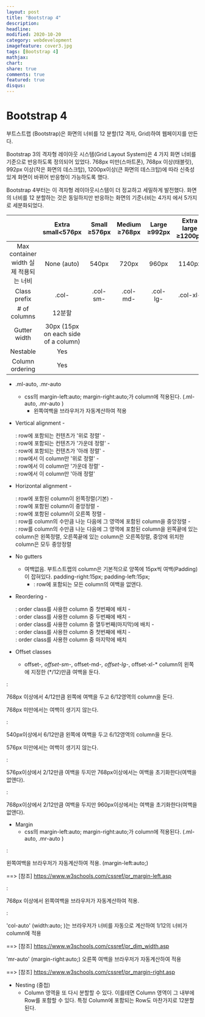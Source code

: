 ```yaml
---
layout: post
title: "Bootstrap 4"
description: 
headline: 
modified: 2020-10-20
category: webdevelopment
imagefeature: cover3.jpg
tags: [Bootstrap 4]
mathjax: 
chart: 
share: true
comments: true
featured: true
disqus:
---
```


# Bootstrap 4

부트스트랩 (Bootstrap)은 화면의 너비를 12 분할(12 격자, Grid)하여 웹페이지를 만든다.

Bootstrap 3의 격자형 레이아웃 시스템(Grid Layout System)은 4 가지 화면 너비를 기준으로 반응하도록 정의되어 있었다.  768px 미만(스마트폰), 768px 이상(태블릿), 992px 이상(작은 화면의 데스크탑), 1200px이상(큰 화면의 데스크탑)에 따라 신축성있게 화면이 바뀌어 반응형이 가능하도록 했다.

Bootstrap 4부터는 이 격자형 레이아웃시스템이 더 정교하고 세밀하게 발전했다.
화면의 너비를 12 분할하는 것은 동일하지만 반응하는 화면의 기준너비는 4가지 에서 5가지로 세분화되었다.



|	| Extra small<576px |	Small ≥576px | Medium ≥768px | Large ≥992px	| Extra large ≥1200px |
|:---:|:---:|:---:|:---:|:---:|:---:|
| Max container width 실제 적용되는 너비 | None (auto) | 540px | 720px | 960px | 1140px |
| Class prefix | .col- | .col-sm- | .col-md- | .col-lg- | .col-xl- |
| # of columns | 12분할 |||||
| Gutter width | 30px (15px on each side of a column) |||||
| Nestable | Yes |||||
| Column ordering | Yes |||||


- .ml-auto, .mr-auto 
    - css의 margin-left:auto; margin-right:auto;가 column에 적용된다. (.ml-auto, .mr-auto )
        - 왼쪽여백을 브라우저가 자동계산하여 적용

- Vertical alignment
        - <div class="row align-items-start">: row에 포함되는 컨텐츠가 '위로 정렬'
        - <div class="row align-items-center">: row에 포함되는 컨텐츠가 '가운데 정렬'
        - <div class="row align-items-end">: row에 포함되는 컨텐츠가 '아래 정렬'
        - <div class="col align-self-start">: row에서 이 column만 '위로 정렬'
        - <div class="col align-self-center">: row에서 이 column만 '가운데 정렬'
        - <div class="col align-self-end">: row에서 이 column만 '아래 정렬'

- Horizontal alignment
        - <div class="row justify-content-start">: row에 포함된 column이 왼쪽정렬(기본)
        - <div class="row justify-content-center">: row에 포함된 column이 중앙정렬
        - <div class="row justify-content-end">: row에 포함된 column이 오른쪽 정렬
        - <div class="row justify-content-around">: row를 column의 수만큼 나눈 다음에 그 영역에 포함된 column을 중앙정렬
        - <div class="row justify-content-between">: row를 column의 수만큼 나눈 다음에 그 영역에 포함된 column을 왼쪽끝에 있는 column은 왼쪽정렬, 오른쪽끝에 있는 column은 오른쪽정렬, 중앙에 위치한 column은 모두 중앙정렬

- No gutters
    - 여백없음. 부트스트랩의 column은 기본적으로 양쪽에 15px씩 여백(Padding)이 잡혀있다.
    padding-right:15px; padding-left:15px;
        - <div class="row no-gutters">: row에 포함되는 모든 column의 여백을 없앤다.

- Reordering
        - <div class="col-sm-4 order-1">: order class를 사용한 column 중 첫번째에 배치
        - <div class="col-sm-4 order-2">: order class를 사용한 column 중 두번째에 배치
        - <div class="col-sm-4 order-12">: order class를 사용한 column 중 열두번째(마지막)에 배치
        - <div class="col-sm-4 order-first">: order class를 사용한 column 중 첫번째에 배치
        - <div class="col-sm-4 order-last">: order class를 사용한 column 중 마지막에 배치

- Offset classes
    - offset-*, offset-sm-*, offset-md-*, offset-lg-*, offset-xl-*
    column의 왼쪽에 지정한 (*/12)만큼 여백을 둔다.

<div class="col-md-6 offset-md-4">:  

768px 이상에서 4/12만큼 왼쪽에 여백을 두고 6/12영역의 column을 둔다. 

768px 미만에서는 여백이 생기지 않는다.



<div class="col-md-6 offset-sm-6">: 

540px이상에서 6/12만큼 왼쪽에 여백을 두고 6/12영역의 column을 둔다.

576px 미만에서는 여백이 생기지 않는다.

<div class="col-sm-5 offset-sm-2 col-md-6 offset-md-0">: 

576px이상에서 2/12만큼 여백을 두지만 768px이상에서는 여백을 초기화한다(여백을 없앤다).



<div class="col-sm-6 col-md-5 offset-md-2 col-lg-6 offset-lg-0">:

768px이상에서 2/12만큼 여백을 두지만 960px이상에서는 여백을 초기화한다(여백을 없앤다).


- Margin
    - css의 margin-left:auto; margin-right:auto;가 column에 적용된다. (.ml-auto, .mr-auto )

<div class="col-md-4"></div> <div class="col-md-4 ml-auto"></div>: 

왼쪽여백을 브라우저가 자동계산하여 적용. (margin-left:auto;)

==> [참조] https://www.w3schools.com/cssref/pr_margin-left.asp 



<div class="col-md-3 ml-md-auto"></div> <div class="col-md-3 ml-md-auto"></div>: 

768px 이상에서 왼쪽여백을 브라우저가 자동계산하여 적용.



<div class="col-auto mr-auto"></div><div class="col-auto">:

'col-auto' (width:auto; )는 브라우저가 너비를 자동으로 계산하여 1/12의 너비가 column에 적용

==> [참조] https://www.w3schools.com/cssref/pr_dim_width.asp 



'mr-auto' (margin-right:auto;) 오른쪽 여백을 브라우저가 자동계산하여 적용

==> [참조] https://www.w3schools.com/cssref/pr_margin-right.asp

- Nesting (중첩)
    - Column 영역을 또 다시 분할할 수 있다. 이를테면 Column 영역이 그 내부에 Row를 포함할 수 있다.
    특정 Column에 포함되는 Row도 마찬가지로 12분할된다.